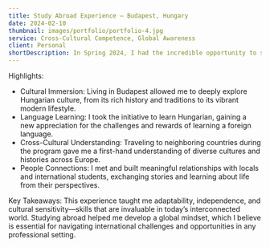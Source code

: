 ```yaml
---
title: Study Abroad Experience – Budapest, Hungary
date: 2024-02-10
thumbnail: images/portfolio/portfolio-4.jpg
service: Cross-Cultural Competence, Global Awareness
client: Personal
shortDescription: In Spring 2024, I had the incredible opportunity to study abroad at Corvinus University of Budapest, Hungary. This program was more than just an academic journey—it was a transformative experience that broadened my perspectives and enriched my personal and professional growth.
---
```


Highlights:
- Cultural Immersion: Living in Budapest allowed me to deeply explore Hungarian culture, from its rich history and traditions to its vibrant modern lifestyle.
- Language Learning: I took the initiative to learn Hungarian, gaining a new appreciation for the challenges and rewards of learning a foreign language.
- Cross-Cultural Understanding: Traveling to neighboring countries during the program gave me a first-hand understanding of diverse cultures and histories across Europe.
- People Connections: I met and built meaningful relationships with locals and international students, exchanging stories and learning about life from their perspectives.

Key Takeaways: 
This experience taught me adaptability, independence, and cultural sensitivity—skills that are invaluable in today’s interconnected world. Studying abroad helped me develop a global mindset, which I believe is essential for navigating international challenges and opportunities in any professional setting.